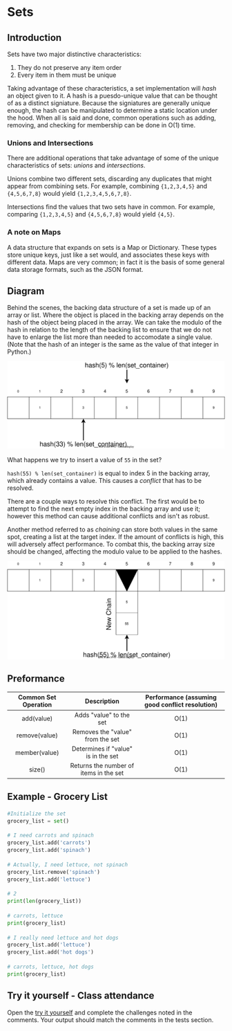 # Sets

## Introduction

Sets have two major distinctive characteristics:

1. They do not preserve any item order
2. Every item in them must be unique

Taking advantage of these characteristics, a set implementation will *hash*
an object given to it. A hash is a puesdo-unique value that can be thought
of as a distinct signiature. Because the signiatures are generally unique enough,
the hash can be manipulated to determine a static location under the hood.
When all is said and done, common operations such as adding, removing, and
checking for membership can be done in O(1) time.

### Unions and Intersections

There are additional operations that take advantage of some of the unique
characteristics of sets: *unions* and *intersections*.

Unions combine two different sets, discarding any duplicates that might appear
from combining sets. For example, combining `{1,2,3,4,5}` and `{4,5,6,7,8}`
would yield `{1,2,3,4,5,6,7,8}`.

Intersections find the values that two sets have in common. For example, comparing
`{1,2,3,4,5}` and `{4,5,6,7,8}` would yield `{4,5}`.


### A note on Maps

A data structure that expands on sets is a Map or Dictionary. These types store
unique keys, just like a set would, and associates these keys with different data.
Maps are very common; in fact it is the basis of some general data storage formats,
such as the JSON format.

## Diagram

Behind the scenes, the backing data structure of a set is made up of an array or
list. Where the object is placed in the backing array depends on the hash of the
object being placed in the array. We can take the modulo of the hash in relation to
the length of the backing list to ensure that we do not have to enlarge the list
more than needed to accomodate a single value. (Note that the hash of an integer is
the same as the value of that integer in Python.)

![Set example](pictures/set-diagram.drawio.svg)

What happens we try to insert a value of `55` in the set?

`hash(55) % len(set_container)` is equal to index 5 in the backing array, which
already contains a value. This causes a *conflict* that has to be resolved.

There are a couple ways to resolve this conflict. The first would be to attempt
to find the next empty index in the backing array and use it; however this method can
cause additional conflicts and isn't as robust.

Another method referred to as *chaining* can store both values in the same spot,
creating a list at the target index. If the amount of conflicts is high, this will
adversely affect performance. To combat this, the backing array size should be
changed, affecting the modulo value to be applied to the hashes.

![Chaining example](pictures/set-diagram-chaining.drawio.svg)

## Preformance

| Common Set Operation |               Description              | Performance (assuming good conflict resolution) |
|:--------------------:|:--------------------------------------:|:-----------------------------------------------:|
|      add(value)      |         Adds "value" to the set        |                       O(1)                      |
|     remove(value)    |    Removes the "value" from the set    |                       O(1)                      |
|     member(value)    |   Determines if "value" is in the set  |                       O(1)                      |
|        size()        | Returns the number of items in the set |                       O(1)                      |

## Example - Grocery List

```python
#Initialize the set
grocery_list = set()

# I need carrots and spinach
grocery_list.add('carrots')
grocery_list.add('spinach')

# Actually, I need lettuce, not spinach
grocery_list.remove('spinach')
grocery_list.add('lettuce')

# 2
print(len(grocery_list))

# carrots, lettuce
print(grocery_list)

# I really need lettuce and hot dogs
grocery_list.add('lettuce')
grocery_list.add('hot dogs')

# carrots, lettuce, hot dogs
print(grocery_list)
```

## Try it yourself - Class attendance

Open the [try it yourself](src/tryit_sets.py) and complete the challenges noted in
the comments. Your output should match the comments in the tests section.
